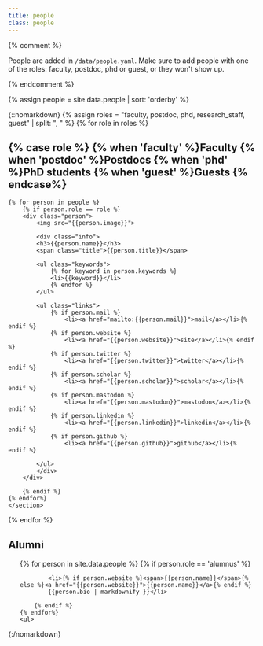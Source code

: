 ```yaml
---
title: people
class: people
--- 
```


{% comment %}

People are added in `/data/people.yaml`. Make sure to add people with one of the roles: faculty, postdoc, phd or guest, 
or they won't show up.

{% endcomment %}

{% assign people = site.data.people | sort: 'orderby' %}

{::nomarkdown}
{% assign roles = "faculty, postdoc, phd, research_staff, guest" | split: ", " %}
{% for role in roles %}
    <section>
    <h2>{% case role %}
    {% when 'faculty' %}Faculty
    {% when 'postdoc' %}Postdocs
    {% when 'phd' %}PhD students
    {% when 'guest' %}Guests
    {% endcase%}</h2>
    
    {% for person in people %}
        {% if person.role == role %} 
        <div class="person">
            <img src="{{person.image}}">
        
            <div class="info">
            <h3>{{person.name}}</h3>
            <span class="title">{{person.title}}</span>
            
            <ul class="keywords">
                {% for keyword in person.keywords %}
                <li>{{keyword}}</li>
                {% endfor %}
            </ul>
            
            <ul class="links">
                {% if person.mail %}
                    <li><a href="mailto:{{person.mail}}">mail</a></li>{% endif %}
                {% if person.website %}
                    <li><a href="{{person.website}}">site</a></li>{% endif %}
                {% if person.twitter %}
                    <li><a href="{{person.twitter}}">twitter</a></li>{% endif %}
                {% if person.scholar %}
                    <li><a href="{{person.scholar}}">scholar</a></li>{% endif %}
                {% if person.mastodon %}
                    <li><a href="{{person.mastodon}}">mastodon</a></li>{% endif %}
                {% if person.linkedin %}
                    <li><a href="{{person.linkedin}}">linkedin</a></li>{% endif %}
                {% if person.github %}
                    <li><a href="{{person.github}}">github</a></li>{% endif %}

            </ul>
            </div>
        </div>

        {% endif %}
    {% endfor%}
    </section>
{% endfor %}

<section class="alumni">
    <h2>Alumni</h2>
    <ul>
    {% for person in site.data.people %}
        {% if person.role == 'alumnus' %}
            
            <li>{% if person.website %}<span>{{person.name}}</span>{% else %}<a href="{{person.website}}">{{person.name}}</a>{% endif %}
            {{person.bio | markdownify }}</li>

        {% endif %}
    {% endfor%}
    <ul>
</section>

{:/nomarkdown}


